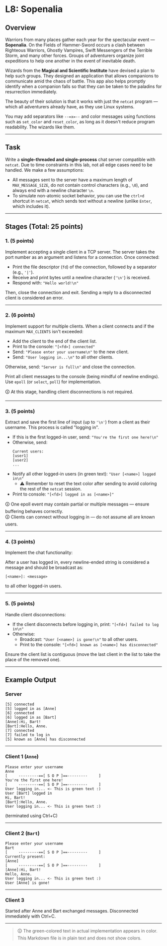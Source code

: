 # L8: Sopenalia

## Overview

Warriors from many places gather each year for the spectacular event — **Sopenalia**. On the Fields of Hammer-Sword occurs a clash between Righteous Warriors, Ghostly Vampires, Swift Messengers of the Terrible Storm, and many other forces. Groups of adventurers organize joint expeditions to help one another in the event of inevitable death.

Wizards from the **Magical and Scientific Institute** have devised a plan to help such groups. They designed an application that allows companions to communicate amid the chaos of battle. This app also helps promptly identify when a companion falls so that they can be taken to the paladins for resurrection immediately.

The beauty of their solution is that it works with just the `netcat` program — which all adventurers already have, as they use Linux systems.

You may add separators like `--=x=--` and color messages using functions such as `set_color` and `reset_color`, as long as it doesn't reduce program readability. The wizards like them.

---

## Task

Write a **single-threaded and single-process** chat server compatible with `netcat`. Due to time constraints in this lab, not all edge cases need to be handled. We make a few assumptions:

- All messages sent to the server have a maximum length of `MAX_MESSAGE_SIZE`, do not contain control characters (e.g., `\0`), and always end with a newline character `\n`.
- To simulate non-atomic socket behavior, you can use the `ctrl+d` shortcut in `netcat`, which sends text without a newline (unlike `Enter`, which includes it).

---

## Stages (Total: 25 points)

### 1. (5 points)

Implement accepting a single client in a TCP server. The server takes the port number as an argument and listens for a connection. Once connected:

- Print the file descriptor (`fd`) of the connection, followed by a separator (e.g., `'|'`).
- Receive and print bytes until a newline character (`'\n'`) is received.
- Respond with: `"Hello world!\n"`

Then, close the connection and exit. Sending a reply to a disconnected client is considered an error.

---

### 2. (6 points)

Implement support for multiple clients. When a client connects and if the maximum `MAX_CLIENTS` isn't exceeded:

- Add the client to the end of the client list.
- Print to the console: `"[<fd>] connected"`
- Send: `"Please enter your username\n"` to the new client.
- Send: `"User logging in...\n"` to all other clients.

Otherwise, send: `"Server is full\n"` and close the connection.

Print all client messages to the console (being mindful of newline endings). Use `epoll` (or `select`, `poll`) for implementation.

🛈 At this stage, handling client disconnections is not required.

---

### 3. (5 points)

Extract and save the first line of input (up to `'\n'`) from a client as their username. This process is called "logging in".

- If this is the first logged-in user, send: `"You're the first one here!\n"`
- Otherwise, send:
  ```
  Current users:
  [user1]
  [user2]
  ...
  ```
- Notify all other logged-in users (in green text): `"User [<name>] logged in\n"`
  - ⚠️ Remember to reset the text color after sending to avoid coloring the rest of the `netcat` session.
- Print to console: `"[<fd>] logged in as [<name>]"`

🛈 One epoll event may contain partial or multiple messages — ensure buffering behaves correctly.  
🛈 Clients can connect without logging in — do not assume all are known users.

---

### 4. (3 points)

Implement the chat functionality:

After a user has logged in, every newline-ended string is considered a message and should be broadcast as:

```
[<name>]: <message>
```

to all other logged-in users.

---

### 5. (5 points)

Handle client disconnections:

- If the client disconnects before logging in, print: `"[<fd>] failed to log in\n"`
- Otherwise:
  - Broadcast: `"User [<name>] is gone!\n"` to all other users.
  - Print to the console: `"[<fd>] known as [<name>] has disconnected"`

Ensure the client list is contiguous (move the last client in the list to take the place of the removed one).

---

## Example Output

### Server
```text
[5] connected
[5] logged in as [Anne]
[6] connected
[6] logged in as [Bart]
[Anne]:Hi, Bart!
[Bart]:Hello, Anne.
[7] connected
[7] failed to log in
[5] known as [Anne] has disconnected
```

---

### Client 1 (`Anne`)
```text
Please enter your username
Anne
[     ---------==[ S O P ]==---------     ]
You're the first one here!
[     ---------==[ S O P ]==---------     ]
User logging in... <- This is green text :)
User [Bart] logged in
Hi, Bart!
[Bart]:Hello, Anne.
User logging in... <- This is green text :)
```

(terminated using Ctrl+C)

---

### Client 2 (`Bart`)
```text
Please enter your username
Bart
[     ---------==[ S O P ]==---------     ]
Currently present:
[Anne]
[     ---------==[ S O P ]==---------     ]
[Anne]:Hi, Bart!
Hello, Anne.
User logging in... <- This is green text :)
User [Anne] is gone!
```

---

### Client 3

Started after Anne and Bart exchanged messages. Disconnected immediately with Ctrl+C.

---

> 🛈 The green-colored text in actual implementation appears in color. This Markdown file is in plain text and does not show colors.
